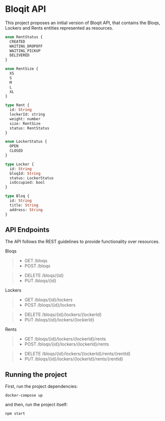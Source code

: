 # Bloqit API

This project proposes an initial version of Bloqit API, that contains the Bloqs, Lockers and Rents entities represented as resources.

```graphql
enum RentStatus {
  CREATED
  WAITING_DROPOFF
  WAITING_PICKUP
  DELIVERED
}

enum RentSize {
  XS
  S
  M
  L
  XL
}

type Rent {
  id: String
  lockerId: string
  weight: number
  size: RentSize
  status: RentStatus
}

enum LockerStatus {
  OPEN
  CLOSED
}

type Locker {
  id: String
  bloqId: String
  status: LockerStatus
  isOccupied: bool
}

type Bloq {
  id: String
  title: String
  address: String
}
```

## API Endpoints

The API follows the REST guidelines to provide functionality over resources.

Bloqs

> * GET /bloqs
> * POST /bloqs

> * DELETE /bloqs/{id}
> * PUT /bloqs/{id}

Lockers 

> * GET     /bloqs/{id}/lockers
> * POST    /bloqs/{id}/lockers

> * DELETE  /bloqs/{id}/lockers/{lockerId}
> * PUT     /bloqs/{id}/lockers/{lockerId}

Rents

> * GET     /bloqs/{id}/lockers/{lockerId}/rents
> * POST    /bloqs/{id}/lockers/{lockerId}/rents

> * DELETE  /bloqs/{id}/lockers/{lockerId}/rents/{rentId}
> * PUT     /bloqs/{id}/lockers/{lockerId}/rents/{rentId}

## Running the project

First, run the project dependencies:

`docker-compose up`

and then, run the project itself:

`npm start`

